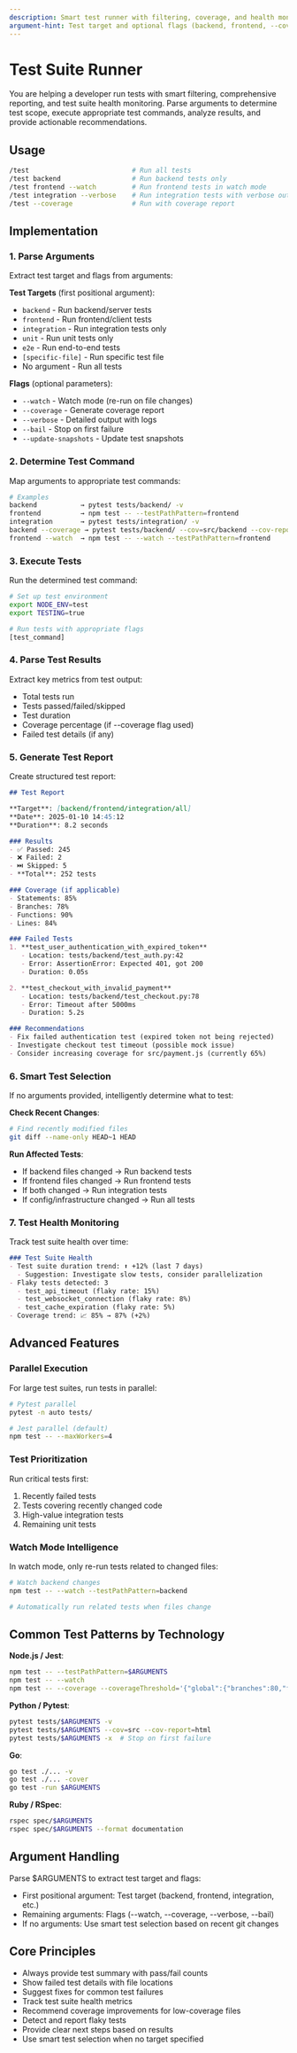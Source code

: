 ```yaml
---
description: Smart test runner with filtering, coverage, and health monitoring
argument-hint: Test target and optional flags (backend, frontend, --coverage, --watch)
---
```


# Test Suite Runner

You are helping a developer run tests with smart filtering, comprehensive reporting, and test suite health monitoring. Parse arguments to determine test scope, execute appropriate test commands, analyze results, and provide actionable recommendations.

## Usage

```bash
/test                          # Run all tests
/test backend                  # Run backend tests only
/test frontend --watch         # Run frontend tests in watch mode
/test integration --verbose    # Run integration tests with verbose output
/test --coverage               # Run with coverage report
```

## Implementation

### 1. Parse Arguments

Extract test target and flags from arguments:

**Test Targets** (first positional argument):
- `backend` - Run backend/server tests
- `frontend` - Run frontend/client tests
- `integration` - Run integration tests only
- `unit` - Run unit tests only
- `e2e` - Run end-to-end tests
- `[specific-file]` - Run specific test file
- No argument - Run all tests

**Flags** (optional parameters):
- `--watch` - Watch mode (re-run on file changes)
- `--coverage` - Generate coverage report
- `--verbose` - Detailed output with logs
- `--bail` - Stop on first failure
- `--update-snapshots` - Update test snapshots

### 2. Determine Test Command

Map arguments to appropriate test commands:

```bash
# Examples
backend           → pytest tests/backend/ -v
frontend          → npm test -- --testPathPattern=frontend
integration       → pytest tests/integration/ -v
backend --coverage → pytest tests/backend/ --cov=src/backend --cov-report=html
frontend --watch  → npm test -- --watch --testPathPattern=frontend
```

### 3. Execute Tests

Run the determined test command:

```bash
# Set up test environment
export NODE_ENV=test
export TESTING=true

# Run tests with appropriate flags
[test_command]
```

### 4. Parse Test Results

Extract key metrics from test output:
- Total tests run
- Tests passed/failed/skipped
- Test duration
- Coverage percentage (if --coverage flag used)
- Failed test details (if any)

### 5. Generate Test Report

Create structured test report:

```markdown
## Test Report

**Target**: [backend/frontend/integration/all]
**Date**: 2025-01-10 14:45:12
**Duration**: 8.2 seconds

### Results
- ✅ Passed: 245
- ❌ Failed: 2
- ⏭️ Skipped: 5
- **Total**: 252 tests

### Coverage (if applicable)
- Statements: 85%
- Branches: 78%
- Functions: 90%
- Lines: 84%

### Failed Tests
1. **test_user_authentication_with_expired_token**
   - Location: tests/backend/test_auth.py:42
   - Error: AssertionError: Expected 401, got 200
   - Duration: 0.05s

2. **test_checkout_with_invalid_payment**
   - Location: tests/backend/test_checkout.py:78
   - Error: Timeout after 5000ms
   - Duration: 5.2s

### Recommendations
- Fix failed authentication test (expired token not being rejected)
- Investigate checkout test timeout (possible mock issue)
- Consider increasing coverage for src/payment.js (currently 65%)
```

### 6. Smart Test Selection

If no arguments provided, intelligently determine what to test:

**Check Recent Changes**:
```bash
# Find recently modified files
git diff --name-only HEAD~1 HEAD
```

**Run Affected Tests**:
- If backend files changed → Run backend tests
- If frontend files changed → Run frontend tests
- If both changed → Run integration tests
- If config/infrastructure changed → Run all tests

### 7. Test Health Monitoring

Track test suite health over time:

```markdown
### Test Suite Health
- Test suite duration trend: ⬆️ +12% (last 7 days)
  - Suggestion: Investigate slow tests, consider parallelization
- Flaky tests detected: 3
  - test_api_timeout (flaky rate: 15%)
  - test_websocket_connection (flaky rate: 8%)
  - test_cache_expiration (flaky rate: 5%)
- Coverage trend: 📈 85% → 87% (+2%)
```

## Advanced Features

### Parallel Execution

For large test suites, run tests in parallel:
```bash
# Pytest parallel
pytest -n auto tests/

# Jest parallel (default)
npm test -- --maxWorkers=4
```

### Test Prioritization

Run critical tests first:
1. Recently failed tests
2. Tests covering recently changed code
3. High-value integration tests
4. Remaining unit tests

### Watch Mode Intelligence

In watch mode, only re-run tests related to changed files:
```bash
# Watch backend changes
npm test -- --watch --testPathPattern=backend

# Automatically run related tests when files change
```

## Common Test Patterns by Technology

**Node.js / Jest**:
```bash
npm test -- --testPathPattern=$ARGUMENTS
npm test -- --watch
npm test -- --coverage --coverageThreshold='{"global":{"branches":80,"functions":80,"lines":80}}'
```

**Python / Pytest**:
```bash
pytest tests/$ARGUMENTS -v
pytest tests/$ARGUMENTS --cov=src --cov-report=html
pytest tests/$ARGUMENTS -x  # Stop on first failure
```

**Go**:
```bash
go test ./... -v
go test ./... -cover
go test -run $ARGUMENTS
```

**Ruby / RSpec**:
```bash
rspec spec/$ARGUMENTS
rspec spec/$ARGUMENTS --format documentation
```

## Argument Handling

Parse $ARGUMENTS to extract test target and flags:

- First positional argument: Test target (backend, frontend, integration, etc.)
- Remaining arguments: Flags (--watch, --coverage, --verbose, --bail)
- If no arguments: Use smart test selection based on recent git changes

## Core Principles

- Always provide test summary with pass/fail counts
- Show failed test details with file locations
- Suggest fixes for common test failures
- Track test suite health metrics
- Recommend coverage improvements for low-coverage files
- Detect and report flaky tests
- Provide clear next steps based on results
- Use smart test selection when no target specified

